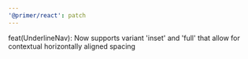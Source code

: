```yaml
---
'@primer/react': patch
---
```


feat(UnderlineNav): Now supports variant 'inset' and 'full' that allow for contextual horizontally aligned spacing
